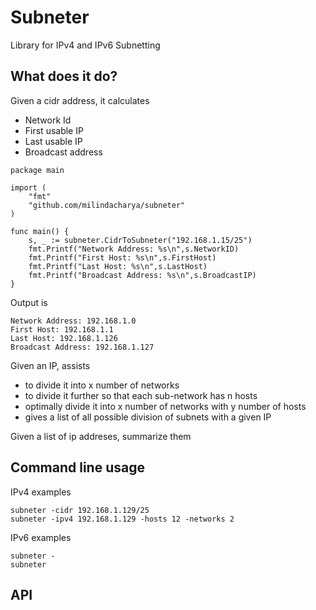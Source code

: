 # Subneter

Library for IPv4 and IPv6 Subnetting

## What does it do?

Given a cidr address, it calculates

- Network Id
- First usable IP
- Last usable IP
- Broadcast address

```
package main

import (
	"fmt"
	"github.com/milindacharya/subneter"
)

func main() {
	s, _ := subneter.CidrToSubneter("192.168.1.15/25")
	fmt.Printf("Network Address: %s\n",s.NetworkID)
	fmt.Printf("First Host: %s\n",s.FirstHost)
	fmt.Printf("Last Host: %s\n",s.LastHost)
	fmt.Printf("Broadcast Address: %s\n",s.BroadcastIP)
}

```
Output is 
```
Network Address: 192.168.1.0
First Host: 192.168.1.1
Last Host: 192.168.1.126
Broadcast Address: 192.168.1.127
```


Given an IP, assists

- to divide it into x number of networks
- to divide it further so that each sub-network has n hosts
- optimally divide it into x number of networks with y number of hosts
- gives a list of all possible division of subnets with a given IP

Given a list of ip addreses, summarize them

## Command line usage

IPv4 examples

```
subneter -cidr 192.168.1.129/25
subneter -ipv4 192.168.1.129 -hosts 12 -networks 2
```

IPv6 examples

```
subneter -
subneter
```

## API

